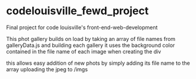 # codelouisville_fewd_project
Final project for code louisville's front-end-web-development

This phot gallery builds on load by taking an array of file names from galleryData.js and building each gallery
it uses the background color contained in the file name of each image when creating the div

this allows easy addition of new phots by simply adding its file name to the array uploading the jpeg to /imgs
